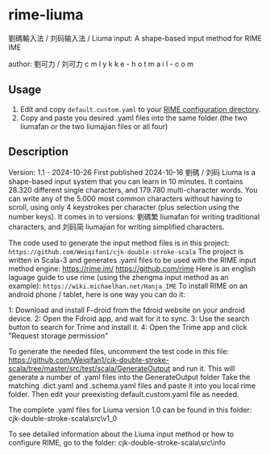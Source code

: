 # rime-liuma
劉碼輸入法 / 刘码输入法 / Liuma input: A shape-based input method for RIME IME

author: 劉可力 / 刘可力 c m l y k k e - h o t m a i l - c o m

## Usage
1. Edit and copy `default.custom.yaml` to your [RIME configuration directory](https://github.com/rime/home/wiki/RimeWithSchemata#rime-%E4%B8%AD%E7%9A%84%E6%95%B8%E6%93%9A%E6%96%87%E4%BB%B6%E5%88%86%E4%BD%88%E5%8F%8A%E4%BD%9C%E7%94%A8).
2. Copy and paste you desired .yaml files into the same folder 
(the two liumafan or the two liumajian files or all four)

## Description
Version: 1.1 - 2024-10-26
First published 2024-10-16
劉碼 / 刘码 Liuma is a shape-based input system that you can learn in 10 minutes.
It contains 28.320 different single characters, and 179.780 multi-character words.
You can write any of the 5.000 most common characters without having to scroll,
using only 4 keystrokes per character (plus selection using the number keys).
It comes in to versions:
劉碼繁 liumafan for writing traditional characters, and
刘码简 liumajian for writing simplified characters.

The code used to generate the input method files is in this project: 
`https://github.com/Weiqifan1/cjk-double-stroke-scala`
The project is written in Scala-3 and generates .yaml files to be used with the 
RIME input method engine: 
https://rime.im/
https://github.com/rime
Here is an english laguage guide to use rime (using the zhengma input method as an example):
`https://wiki.michaelhan.net/Hanja_IME`
To install RIME on an android phone / tablet, here is one way you can do it:

1: Download and install F-droid from the fdroid website on your android device.
2: Open the Fdroid app, and wait for it to sync.
3: Use the search button to search for Trime and install it.
4: Open the Trime app and click "Request storage permission"

To generate the needed files, uncomment the 
test code in this file:
https://github.com/Weiqifan1/cjk-double-stroke-scala/tree/master/src/test/scala/GenerateOutput
and run it. 
This will generate a number of .yaml files into the GenerateOutput folder
Take the matching .dict.yaml and .schema.yaml files and paste it 
into you local rime folder. Then edit your preexisting default.custom.yaml
file as needed.

The complete .yaml files for Liuma version 1.0 can be found in this folder:
cjk-double-stroke-scala\src\v1_0

To see detailed information about the Liuma input method or how to configure RIME, 
go to the folder:
cjk-double-stroke-scala\src\info
